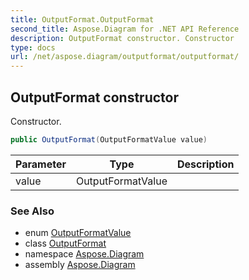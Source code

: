 ```yaml
---
title: OutputFormat.OutputFormat
second_title: Aspose.Diagram for .NET API Reference
description: OutputFormat constructor. Constructor
type: docs
url: /net/aspose.diagram/outputformat/outputformat/
---
```

## OutputFormat constructor

Constructor.

```csharp
public OutputFormat(OutputFormatValue value)
```

| Parameter | Type | Description |
| --- | --- | --- |
| value | OutputFormatValue |  |

### See Also

* enum [OutputFormatValue](../../outputformatvalue/)
* class [OutputFormat](../)
* namespace [Aspose.Diagram](../../outputformat/)
* assembly [Aspose.Diagram](../../../)



